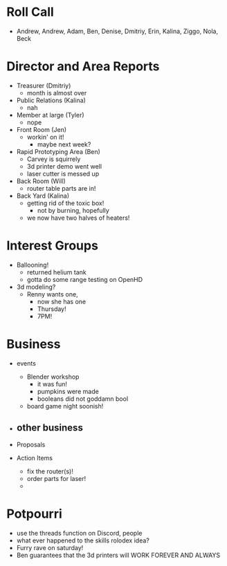 # Roll Call

- Andrew, Andrew, Adam, Ben, Denise, Dmitriy, Erin, Kalina, Ziggo, Nola, Beck

# Director and Area Reports

- Treasurer (Dmitriy)
  - month is almost over
- Public Relations (Kalina)
  - nah
- Member at large (Tyler)
  - nope
- Front Room (Jen)
  - workin' on it!
    - maybe next week?
- Rapid Prototyping Area (Ben)
  - Carvey is squirrely
  - 3d printer demo went well
  - laser cutter is messed up
- Back Room (Will)
  - router table parts are in!
- Back Yard (Kalina)
  - getting rid of the toxic box!
    - not by burning, hopefully
  - we now have two halves of heaters!
    
# Interest Groups
- Ballooning!
  - returned helium tank
  - gotta do some range testing on OpenHD
- 3d modeling?
  - Renny wants one,
    - now she has one
    - Thursday!
    - 7PM!
# Business
- events
  - Blender workshop
    - it was fun!
    - pumpkins were made
    - booleans did not goddamn bool
  - board game night soonish!
- other business
  - 
- Proposals
      
- Action Items
  - fix the router(s)!
  - order parts for laser!
  - 

# Potpourri 
- use the threads function on Discord, people
- what ever happened to the skills rolodex idea?
- Furry rave on saturday!
- Ben guarantees that the 3d printers will WORK FOREVER AND ALWAYS
